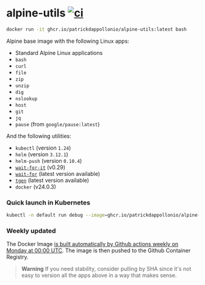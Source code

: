# alpine-utils [![ci](https://github.com/patrickdappollonio/alpine-utils/actions/workflows/ci.yml/badge.svg)](https://github.com/patrickdappollonio/alpine-utils/actions/workflows/ci.yml)

```bash
docker run -it ghcr.io/patrickdappollonio/alpine-utils:latest bash
```

Alpine base image with the following Linux apps:

* Standard Alpine Linux applications
* `bash`
* `curl`
* `file`
* `zip`
* `unzip`
* `dig`
* `nslookup`
* `host`
* `git`
* `jq`
* `pause` (from `google/pause:latest`)

And the following utilities:

* `kubectl` (version `1.24`)
* `helm` (version `3.12.1`)
* `helm-push` (version `0.10.4`)
* [`wait-for-it`](https://github.com/roerohan/wait-for-it) (v0.29)
* [`wait-for`](https://github.com/patrickdappollonio/wait-for) (latest version available)
* [`tgen`](https://github.com/patrickdappollonio/tgen) (latest version available)
* `docker` (v24.0.3)

### Quick launch in Kubernetes

```bash
kubectl -n default run debug --image=ghcr.io/patrickdappollonio/alpine-utils --command=true --restart=Never pause
```

### Weekly updated

The Docker Image [is built automatically by Github actions weekly on Monday at 00:00 UTC](https://github.com/patrickdappollonio/alpine-utils/actions/workflows/ci.yml). The image is then pushed to the Github Container Registry.

> **Warning**
> If you need stability, consider pulling by SHA since it's not easy to version all the apps above in a way that makes sense.

